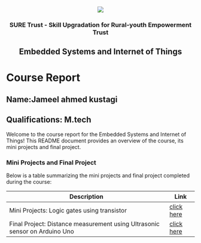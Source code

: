 <!-- PROJECT LOGO -->
<br />

<div align="center">
   <img src='https://user-images.githubusercontent.com/73131499/166115643-d3187f47-d38f-41b2-ae42-5ecbbc60de14.png' />


<h3 align="center">SURE Trust - Skill Upgradation for Rural-youth Empowerment Trust</h3>
  <h2>Embedded Systems and Internet of Things</h2>
</div>

# Course Report

## Name:Jameel ahmed kustagi

## Qualifications: M.tech

Welcome to the course report for the Embedded Systems and Internet of Things! This README document provides an overview of the course, its mini projects and final project.

### Mini Projects and Final Project

Below is a table summarizing the mini projects and final project completed during the course:

| Description                               | Link                                    |
|-------------------------------------------|-----------------------------------------|
| Mini Projects: Logic gates using transistor     | [click here](https://github.com/sure-trust/G7_ES/tree/main/Mini%20Projects/Jameel%20Ahmed)                        |
| Final Project: Distance measurement using Ultrasonic sensor on Arduino Uno     | [click here](https://github.com/sure-trust/G7_ES/tree/main/Final%20Capstone%20Project/Jameel%20Ahmed)                         |
